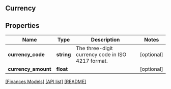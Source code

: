 ## Currency

## Properties

Name | Type | Description | Notes
------------ | ------------- | ------------- | -------------
**currency_code** | **string** | The three-digit currency code in ISO 4217 format. | [optional]
**currency_amount** | **float** |  | [optional]

[[Finances Models]](../) [[API list]](../../Api) [[README]](../../../README.md)
